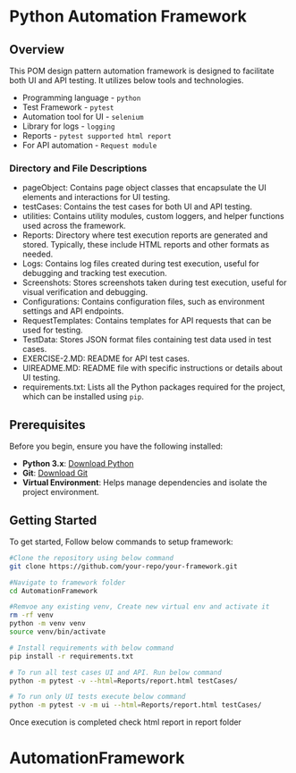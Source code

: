 # Python Automation Framework

## Overview

This POM design pattern automation framework is designed to facilitate both UI and API testing. It utilizes below tools and technologies. 
- Programming language - `python`
- Test Framework - `pytest`
- Automation tool for UI - `selenium`
- Library for logs - `logging`
- Reports - `pytest supported html report`
- For API automation - `Request module`


### Directory and File Descriptions

- pageObject: Contains page object classes that encapsulate the UI elements and interactions for UI testing.
- testCases: Contains the test cases for both UI and API testing.
- utilities: Contains utility modules, custom loggers, and helper functions used across the framework.
- Reports: Directory where test execution reports are generated and stored. Typically, these include HTML reports and other formats as needed.
- Logs: Contains log files created during test execution, useful for debugging and tracking test execution.
- Screenshots: Stores screenshots taken during test execution, useful for visual verification and debugging.
- Configurations: Contains configuration files, such as environment settings and API endpoints.
- RequestTemplates: Contains templates for API requests that can be used for testing.
- TestData: Stores JSON format files containing test data used in test cases.
- EXERCISE-2.MD: README for API test cases.
- UIREADME.MD: README file with specific instructions or details about UI testing.
- requirements.txt: Lists all the Python packages required for the project, which can be installed using `pip`.

## Prerequisites

Before you begin, ensure you have the following installed:

- **Python 3.x**: [Download Python](https://www.python.org/downloads/)
- **Git**: [Download Git](https://git-scm.com/downloads)
- **Virtual Environment**: Helps manage dependencies and isolate the project environment.

## Getting Started

To get started, Follow below commands to setup framework:

```bash
#Clone the repository using below command
git clone https://github.com/your-repo/your-framework.git

#Navigate to framework folder
cd AutomationFramework

#Remvoe any existing venv, Create new virtual env and activate it
rm -rf venv
python -m venv venv
source venv/bin/activate 

# Install requirements with below command
pip install -r requirements.txt

# To run all test cases UI and API. Run below command
python -m pytest -v --html=Reports/report.html testCases/

# To run only UI tests execute below command
python -m pytest -v -m ui --html=Reports/report.html testCases/
```

Once execution is completed check html report in report folder

# AutomationFramework
